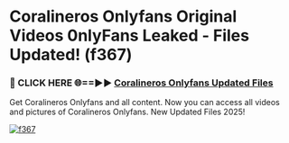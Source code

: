 # Coralineros Onlyfans Original Videos 0nlyFans Leaked - Files Updated! (f367)

<h3>🔴 CLICK HERE 🌐==►► <a href="https://tinyurl.com/ehrbuxhb" rel="nofollow">Coralineros Onlyfans Updated Files</a></h3>

Get Coralineros Onlyfans and all content. Now you can access all videos and pictures of Coralineros Onlyfans. New Updated Files 2025!

[![f367](https://i.imgur.com/lVYEuWS.gif)](https://tinyurl.com/ehrbuxhb)
